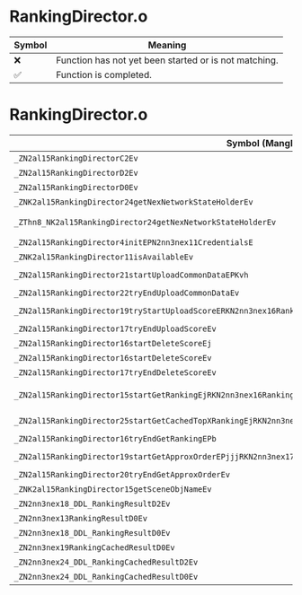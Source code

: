 # RankingDirector.o
| Symbol | Meaning 
| ------------- | ------------- 
| :x: | Function has not yet been started or is not matching. 
| :white_check_mark: | Function is completed. 


# RankingDirector.o
| Symbol (Mangled) | Symbol (Demangled) | Decompiled? |
| ------------- |  ------------- | ------------- |
| `_ZN2al15RankingDirectorC2Ev` | `al::RankingDirector::RankingDirector(void)` | :x: |
| `_ZN2al15RankingDirectorD2Ev` | `al::RankingDirector::~RankingDirector()` | :x: |
| `_ZN2al15RankingDirectorD0Ev` | `al::RankingDirector::~RankingDirector()` | :x: |
| `_ZNK2al15RankingDirector24getNexNetworkStateHolderEv` | `al::RankingDirector::getNexNetworkStateHolder(void)const` | :x: |
| `_ZThn8_NK2al15RankingDirector24getNexNetworkStateHolderEv` | ``non-virtual thunk to'al::RankingDirector::getNexNetworkStateHolder(void)const` | :x: |
| `_ZN2al15RankingDirector4initEPN2nn3nex11CredentialsE` | `al::RankingDirector::init(nn::nex::Credentials *)` | :x: |
| `_ZNK2al15RankingDirector11isAvailableEv` | `al::RankingDirector::isAvailable(void)const` | :x: |
| `_ZN2al15RankingDirector21startUploadCommonDataEPKvh` | `al::RankingDirector::startUploadCommonData(void const*,unsigned char)` | :x: |
| `_ZN2al15RankingDirector22tryEndUploadCommonDataEv` | `al::RankingDirector::tryEndUploadCommonData(void)` | :x: |
| `_ZN2al15RankingDirector19tryStartUploadScoreERKN2nn3nex16RankingScoreDataE` | `al::RankingDirector::tryStartUploadScore(nn::nex::RankingScoreData const&)` | :x: |
| `_ZN2al15RankingDirector17tryEndUploadScoreEv` | `al::RankingDirector::tryEndUploadScore(void)` | :x: |
| `_ZN2al15RankingDirector16startDeleteScoreEj` | `al::RankingDirector::startDeleteScore(unsigned int)` | :x: |
| `_ZN2al15RankingDirector16startDeleteScoreEv` | `al::RankingDirector::startDeleteScore(void)` | :x: |
| `_ZN2al15RankingDirector17tryEndDeleteScoreEv` | `al::RankingDirector::tryEndDeleteScore(void)` | :x: |
| `_ZN2al15RankingDirector15startGetRankingEjRKN2nn3nex16RankingConstants11RankingModeERKNS2_17RankingOrderParamE` | `al::RankingDirector::startGetRanking(unsigned int,nn::nex::RankingConstants::RankingMode const&,nn::nex::RankingOrderParam const&)` | :x: |
| `_ZN2al15RankingDirector25startGetCachedTopXRankingEjRKN2nn3nex17RankingOrderParamE` | `al::RankingDirector::startGetCachedTopXRanking(unsigned int,nn::nex::RankingOrderParam const&)` | :x: |
| `_ZN2al15RankingDirector16tryEndGetRankingEPb` | `al::RankingDirector::tryEndGetRanking(bool *)` | :x: |
| `_ZN2al15RankingDirector19startGetApproxOrderEPjjjRKN2nn3nex17RankingOrderParamE` | `al::RankingDirector::startGetApproxOrder(unsigned int *,unsigned int,unsigned int,nn::nex::RankingOrderParam const&)` | :x: |
| `_ZN2al15RankingDirector20tryEndGetApproxOrderEv` | `al::RankingDirector::tryEndGetApproxOrder(void)` | :x: |
| `_ZNK2al15RankingDirector15getSceneObjNameEv` | `al::RankingDirector::getSceneObjName(void)const` | :x: |
| `_ZN2nn3nex18_DDL_RankingResultD2Ev` | `nn::nex::_DDL_RankingResult::~_DDL_RankingResult()` | :x: |
| `_ZN2nn3nex13RankingResultD0Ev` | `nn::nex::RankingResult::~RankingResult()` | :x: |
| `_ZN2nn3nex18_DDL_RankingResultD0Ev` | `nn::nex::_DDL_RankingResult::~_DDL_RankingResult()` | :x: |
| `_ZN2nn3nex19RankingCachedResultD0Ev` | `nn::nex::RankingCachedResult::~RankingCachedResult()` | :x: |
| `_ZN2nn3nex24_DDL_RankingCachedResultD2Ev` | `nn::nex::_DDL_RankingCachedResult::~_DDL_RankingCachedResult()` | :x: |
| `_ZN2nn3nex24_DDL_RankingCachedResultD0Ev` | `nn::nex::_DDL_RankingCachedResult::~_DDL_RankingCachedResult()` | :x: |
